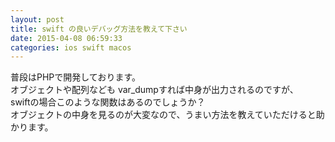 ```yaml
---
layout: post
title: swift の良いデバッグ方法を教えて下さい
date: 2015-04-08 06:59:33
categories: ios swift macos
---
```

<!-- {% raw %} -->
<p>普段はPHPで開発しております。<br>
オブジェクトや配列なども var_dumpすれば中身が出力されるのですが、<br>
swiftの場合このような関数はあるのでしょうか？<br>
オブジェクトの中身を見るのが大変なので、うまい方法を教えていただけると助かります。</p>
<!-- {% endraw %} -->
